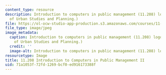 ```yaml
---
content_type: resource
description: Introduction to computers in public management (11.208) logo. (Logo courtesy
  of Urban Studies and Planning.)
file: https://ol-ocw-studio-app-production.s3.amazonaws.com/courses/11-208-introduction-to-computers-in-public-management-ii-january-iap-2002/71a1053f72fd1269bcf0ed916173388f_11-208iap02.jpg
file_type: image/jpeg
image_metadata:
  caption: Introduction to computers in public management (11.208) logo. (Logo courtesy
    of Urban Studies and Planning.)
  credit: ''
  image-alt: Introduction to computers in public management (11.208) logo.
resourcetype: Image
title: 11.208 Introduction to Computers in Public Management II
uid: 71a1053f-72fd-1269-bcf0-ed916173388f
---
```


